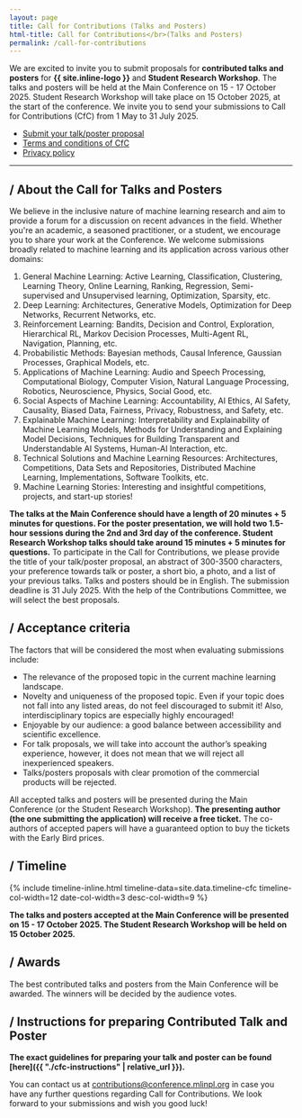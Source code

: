 ```yaml
---
layout: page
title: Call for Contributions (Talks and Posters)
html-title: Call for Contributions</br>(Talks and Posters)
permalink: /call-for-contributions
---
```


We are excited to invite you to submit proposals for **contributed talks and posters** for **{{ site.inline-logo }}** and **Student Research Workshop**. The talks and posters will be held at the Main Conference on 15 - 17 October 2025. Student Research Workshop will take place on 15 October 2025, at the start of the conference. We invite you to send your submissions to Call for Contributions (CfC) from 1 May to 31 July 2025.

<ul class="list-inline banner-social-buttons">
    <li>
        <a href="https://mlinpl2025cfc.paperform.co/" class="btn btn-default btn-lg" target="_blank"><i class="fa-solid fa-list"></i> Submit your talk/poster proposal</a>
    </li>
    <li>
        <a href="{{ "./cfc-terms-and-conditions" | relative_url }}" class="btn btn-default"><i class="fa-solid fa-file-lines"></i> Terms and conditions of CfC</a>
    </li>
    <li>
        <a href="{{ "./privacy-policy" | relative_url }}" class="btn btn-default"><i class="fa-solid fa-file-lines"></i> Privacy policy</a>
    </li>
</ul>

---

## / About the Call for Talks and Posters

We believe in the inclusive nature of machine learning research and aim to provide a forum for a discussion on recent advances in the field. Whether you're an academic, a seasoned practitioner, or a student, we encourage you to share your work at the Conference. We welcome submissions broadly related to machine learning and its application across various other domains:

1. General Machine Learning: Active Learning, Classification, Clustering, Learning Theory, Online Learning, Ranking, Regression, Semi-supervised and Unsupervised learning, Optimization, Sparsity, etc.
2. Deep Learning: Architectures, Generative Models, Optimization for Deep Networks, Recurrent Networks, etc.
3. Reinforcement Learning: Bandits, Decision and Control, Exploration, Hierarchical RL, Markov Decision Processes, Multi-Agent RL, Navigation, Planning, etc.
4. Probabilistic Methods: Bayesian methods, Causal Inference, Gaussian Processes, Graphical Models, etc.
5. Applications of Machine Learning: Audio and Speech Processing, Computational Biology, Computer Vision, Natural Language Processing, Robotics, Neuroscience, Physics, Social Good, etc.
6. Social Aspects of Machine Learning: Accountability, AI Ethics, AI Safety, Causality, Biased Data, Fairness, Privacy, Robustness, and Safety, etc.
7. Explainable Machine Learning: Interpretability and Explainability of Machine Learning Models, Methods for Understanding and Explaining Model Decisions, Techniques for Building Transparent and Understandable AI Systems, Human-AI Interaction, etc.
8. Technical Solutions and Machine Learning Resources: Architectures, Competitions, Data Sets and Repositories, Distributed Machine Learning, Implementations, Software Toolkits, etc.
9. Machine Learning Stories: Interesting and insightful competitions, projects, and start-up stories!

**The talks at the Main Conference should have a length of 20 minutes + 5 minutes for questions. For the poster presentation, we will hold two 1.5-hour sessions during the 2nd and 3rd day of the conference. Student Research Workshop talks should take around 15 minutes + 5 minutes for questions.** To participate in the Call for Contributions, we please provide the title of your talk/poster proposal, an abstract of 300-3500 characters, your preference towards talk or poster, a short bio, a photo, and a list of your previous talks. Talks and posters should be in English. The submission deadline is 31 July 2025. With the help of the Contributions Committee, we will select the best proposals.

## / Acceptance criteria

The factors that will be considered the most when evaluating submissions include:
- The relevance of the proposed topic in the current machine learning landscape.
- Novelty and uniqueness of the proposed topic. Even if your topic does not fall into any listed areas, do not feel discouraged to submit it! Also, interdisciplinary topics are especially highly encouraged!
- Enjoyable by our audience: a good balance between accessibility and scientific excellence.
- For talk proposals, we will take into account the author’s speaking experience, however, it does not mean that we will reject all inexperienced speakers.
- Talks/posters proposals with clear promotion of the commercial products will be rejected. 

All accepted talks and posters will be presented during the Main Conference (or the Student Research Workshop). 
**The presenting author (the one submitting the application) will receive a free ticket.** 
The co-authors of accepted papers will have a guaranteed option to buy the tickets with the Early Bird prices.


## / Timeline

{% include timeline-inline.html 
    timeline-data=site.data.timeline-cfc
    timeline-col-width=12
    date-col-width=3
    desc-col-width=9
%}

**The talks and posters accepted at the Main Conference will be presented on 15 - 17 October 2025. The Student Research Workshop will be held on 15 October 2025.**

## / Awards

The best contributed talks and posters from the Main Conference will be awarded. The winners will be decided by the audience votes.

<!-- ## / Submit your talk/poster proposal

<ul class="list-inline banner-social-buttons">
    <li>
        <a href="https://mlinpl2025cfc.paperform.co/" class="btn btn-default btn-lg"><i class="fa-solid fa-list"></i> Submit your talk/poster proposal</a>
    </li>
    <li>
        <a href="{{ "./cfc-terms-and-conditions" | relative_url }}" class="btn btn-default"><i class="fa-solid fa-file-lines"></i> Terms and conditions of CfC</a>
    </li>
    <li>
        <a href="{{ "./privacy-policy" | relative_url }}" class="btn btn-default"><i class="fa-solid fa-file-lines"></i> Privacy policy</a>
    </li>
</ul>

We look forward to receiving your talk and poster proposals!
Join us in shaping **{{ site.inline-logo }}**! -->

## / Instructions for preparing Contributed Talk and Poster

**The exact guidelines for preparing your talk and poster can be found [here]({{ "./cfc-instructions" | relative_url }}).**

You can contact us at <a href="mailto:contributions@conference.mlinpl.org">contributions@conference.mlinpl.org</a> in case you have any further questions regarding Call for Contributions. We look forward to your submissions and wish you good luck!

